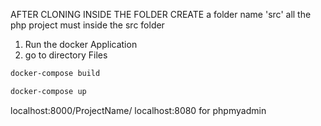 AFTER CLONING INSIDE THE FOLDER CREATE a folder name 'src'
all the php project must inside the src folder
1. Run the docker Application
2. go to directory Files
```bash
docker-compose build
````
```bash
docker-compose up
````
localhost:8000/ProjectName/
localhost:8080 for phpmyadmin
